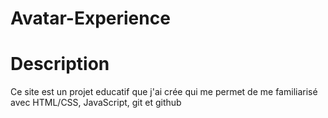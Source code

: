 # Avatar-Experience

# Description
Ce site est un projet educatif que j'ai crée qui me permet de me familiarisé avec HTML/CSS, JavaScript, git et github
